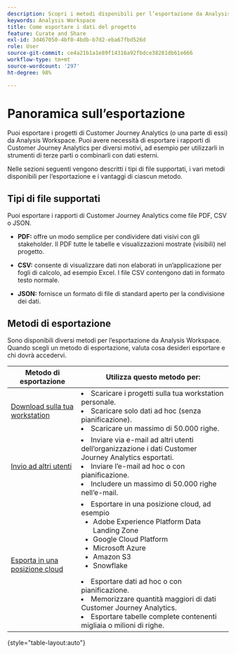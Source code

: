 ```yaml
---
description: Scopri i metodi disponibili per l’esportazione da Analysis Workspace.
keywords: Analysis Workspace
title: Come esportare i dati del progetto
feature: Curate and Share
exl-id: 3d467050-4bf0-4bdb-b7d2-eba67fbd526d
role: User
source-git-commit: ce4a21b1a1e89f14316a92fbdce38281db61e666
workflow-type: tm+mt
source-wordcount: '297'
ht-degree: 98%

---
```


# Panoramica sull’esportazione

Puoi esportare i progetti di Customer Journey Analytics (o una parte di essi) da Analysis Workspace. Puoi avere necessità di esportare i rapporti di Customer Journey Analytics per diversi motivi, ad esempio per utilizzarli in strumenti di terze parti o combinarli con dati esterni.

Nelle sezioni seguenti vengono descritti i tipi di file supportati, i vari metodi disponibili per l’esportazione e i vantaggi di ciascun metodo.

## Tipi di file supportati

Puoi esportare i rapporti di Customer Journey Analytics come file PDF, CSV o JSON.

* **PDF:** offre un modo semplice per condividere dati visivi con gli stakeholder. Il PDF tutte le tabelle e visualizzazioni mostrate (visibili) nel progetto.

* **CSV:** consente di visualizzare dati non elaborati in un’applicazione per fogli di calcolo, ad esempio Excel. I file CSV contengono dati in formato testo normale.

* **JSON:** fornisce un formato di file di standard aperto per la condivisione dei dati.

## Metodi di esportazione

Sono disponibili diversi metodi per l’esportazione da Analysis Workspace. Quando scegli un metodo di esportazione, valuta cosa desideri esportare e chi dovrà accedervi.

| Metodo di esportazione | Utilizza questo metodo per: |
|---------|----------|
| [Download sulla tua workstation](/help/analysis-workspace/export/download-send.md) | <li>Scaricare i progetti sulla tua workstation personale.</li><li>Scaricare solo dati ad hoc (senza pianificazione).</li> <li>Scaricare un massimo di 50.000 righe.</li> <!--true? Are there 2 different options to download to your workstation?--> <!-- is this emailing it? --> |
| [Invio ad altri utenti](/help/analysis-workspace/export/t-schedule-report.md) | <li>Inviare via e-mail ad altri utenti dell’organizzazione i dati Customer Journey Analytics esportati.</li><li>Inviare l’e-mail ad hoc o con pianificazione.</li> <li>Includere un massimo di 50.000 righe nell’e-mail.</li> <!--true?--> |
| [Esporta in una posizione cloud](/help/analysis-workspace/export/export-cloud.md) | <li>Esportare in una posizione cloud, ad esempio <ul><li>Adobe Experience Platform Data Landing Zone</li><li>Google Cloud Platform</li><li>Microsoft Azure</li><li>Amazon S3</li><li>Snowflake</li></ul></li><li>Esportare dati ad hoc o con pianificazione.</li><li>Memorizzare quantità maggiori di dati Customer Journey Analytics.</li><li>Esportare tabelle complete contenenti migliaia o milioni di righe.<!-- What other things? Wiki talks about things that aren't even possible in Data Warehouse. What are they? --> </li> |

{style="table-layout:auto"}

